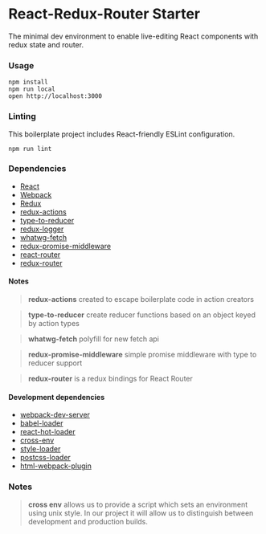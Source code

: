 React-Redux-Router Starter
==========================

The minimal dev environment to enable live-editing React components with redux state and router.

### Usage

```
npm install
npm run local
open http://localhost:3000
```

### Linting

This boilerplate project includes React-friendly ESLint configuration.

```
npm run lint
```

### Dependencies

* [React](https://facebook.github.io/react/)
* [Webpack](https://webpack.github.io/)
* [Redux](http://redux.js.org/)
* [redux-actions](https://github.com/acdlite/redux-actions)
* [type-to-reducer](https://github.com/tomatau/type-to-reducer)
* [redux-logger](https://github.com/evgenyrodionov/redux-logger)
* [whatwg-fetch](https://www.npmjs.com/package/whatwg-fetch)
* [redux-promise-middleware](https://github.com/pburtchaell/redux-promise-middleware)
* [react-router](https://github.com/reactjs/react-router)
* [redux-router](https://github.com/acdlite/redux-router)

#### Notes
> **redux-actions** created to escape boilerplate code in action creators

> **type-to-reducer** create reducer functions based on an object keyed by action types

> **whatwg-fetch** polyfill for new fetch api

> **redux-promise-middleware** simple promise middleware with type to reducer support

> **redux-router** is a redux bindings for React Router

#### Development dependencies

* [webpack-dev-server](https://github.com/webpack/webpack-dev-server)
* [babel-loader](https://github.com/babel/babel-loader)
* [react-hot-loader](https://github.com/gaearon/react-hot-loader)
* [cross-env](https://www.npmjs.com/package/cross-env)
* [style-loader](https://github.com/webpack-contrib/style-loader)
* [postcss-loader](https://github.com/postcss/postcss-loader)
* [html-webpack-plugin](https://github.com/jantimon/html-webpack-plugin)

### Notes
> **cross env** allows us to provide a script which sets an environment using unix style. In our project it will allow us to distinguish between development and production builds.
